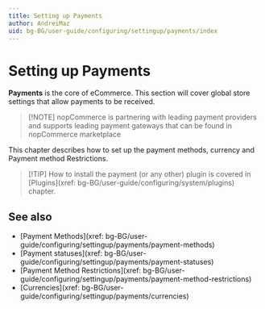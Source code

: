 ```yaml
---
title: Setting up Payments
author: AndreiMaz
uid: bg-BG/user-guide/configuring/settingup/payments/index
---
```


# Setting up Payments

**Payments** is the core of eCommerce. This section will cover global store settings that allow payments to be received.

> [!NOTE] nopCommerce is partnering with leading payment providers and supports leading payment gateways that can be found in nopCommerce marketplace

This chapter describes how to set up the payment methods, currency and Payment method Restrictions.

> [!TIP] How to install the payment (or any other) plugin is covered in [Plugins](xref: bg-BG/user-guide/configuring/system/plugins) chapter.

## See also

- [Payment Methods](xref: bg-BG/user-guide/configuring/settingup/payments/payment-methods)
- [Payment statuses](xref: bg-BG/user-guide/configuring/settingup/payments/payment-statuses)
- [Payment Method Restrictions](xref: bg-BG/user-guide/configuring/settingup/payments/payment-method-restrictions)
- [Currencies](xref: bg-BG/user-guide/configuring/settingup/payments/currencies)
